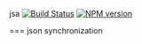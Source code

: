 jsa [![Build Status](https://secure.travis-ci.org/ececilla/jsa.png)](http://travis-ci.org/ececilla/jsa) [![NPM version](https://badge.fury.io/js/jsa.png)](http://badge.fury.io/js/jsa)

===
json synchronization
